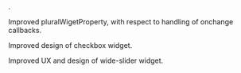 .

Improved pluralWigetProperty, with respect to handling of onchange callbacks.

Improved design of checkbox widget.

Improved UX and design of wide-slider widget.